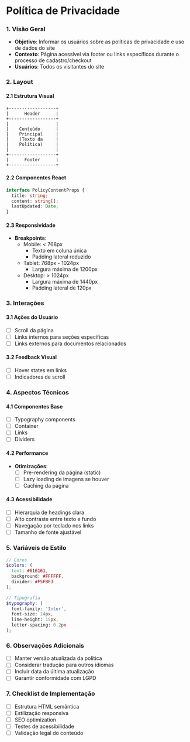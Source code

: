 # Política de Privacidade

### 1. Visão Geral
- **Objetivo**: Informar os usuários sobre as políticas de privacidade e uso de dados do site
- **Contexto**: Página acessível via footer ou links específicos durante o processo de cadastro/checkout
- **Usuários**: Todos os visitantes do site

### 2. Layout

#### 2.1 Estrutura Visual
```ascii
+------------------+
|      Header      |
+------------------+
|                  |
|    Conteúdo      |
|    Principal     |
|    (Texto da     |
|    Política)     |
|                  |
+------------------+
|      Footer      |
+------------------+
```

#### 2.2 Componentes React
```typescript
interface PolicyContentProps {
  title: string;
  content: string[];
  lastUpdated: Date;
}
```

#### 2.3 Responsividade
- **Breakpoints**:
  - Mobile: < 768px
    - Texto em coluna única
    - Padding lateral reduzido
  - Tablet: 768px - 1024px
    - Largura máxima de 1200px
  - Desktop: > 1024px
    - Largura máxima de 1440px
    - Padding lateral de 120px

### 3. Interações

#### 3.1 Ações do Usuário
- [ ] Scroll da página
- [ ] Links internos para seções específicas
- [ ] Links externos para documentos relacionados

#### 3.2 Feedback Visual
- [ ] Hover states em links
- [ ] Indicadores de scroll

### 4. Aspectos Técnicos

#### 4.1 Componentes Base
- [ ] Typography components
- [ ] Container
- [ ] Links
- [ ] Dividers

#### 4.2 Performance
- **Otimizações**:
  - [ ] Pre-rendering da página (static)
  - [ ] Lazy loading de imagens se houver
  - [ ] Caching da página

#### 4.3 Acessibilidade
- [ ] Hierarquia de headings clara
- [ ] Alto contraste entre texto e fundo
- [ ] Navegação por teclado nos links
- [ ] Tamanho de fonte ajustável

### 5. Variáveis de Estilo

```scss
// Cores
$colors: (
  text: #616161,
  background: #FFFFFF,
  divider: #F5FBF3
);

// Tipografia
$typography: (
  font-family: 'Inter',
  font-size: 14px,
  line-height: 15px,
  letter-spacing: 0.2px
);
```

### 6. Observações Adicionais
- [ ] Manter versão atualizada da política
- [ ] Considerar tradução para outros idiomas
- [ ] Incluir data da última atualização
- [ ] Garantir conformidade com LGPD

### 7. Checklist de Implementação
- [ ] Estrutura HTML semântica
- [ ] Estilização responsiva
- [ ] SEO optimization
- [ ] Testes de acessibilidade
- [ ] Validação legal do conteúdo
